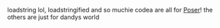 loadstring lol, loadstringified and so muchie codea are all for [Poser](https://www.roblox.com/games/12716101148/Poser)! the others are just for dandys world
